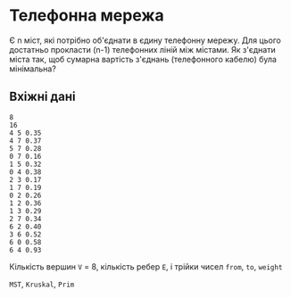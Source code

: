 # Телефонна мережа

Є n міст, які потрібно об'єднати в єдину телефонну мережу. Для цього достатньо прокласти (n-1) телефонних ліній між містами. Як з'єднати міста так, щоб сумарна вартість з'єднань (телефонного кабелю) була мінімальна?

## Вхіжні дані
```
8
16
4 5 0.35
4 7 0.37
5 7 0.28
0 7 0.16
1 5 0.32
0 4 0.38
2 3 0.17
1 7 0.19
0 2 0.26
1 2 0.36
1 3 0.29
2 7 0.34
6 2 0.40
3 6 0.52
6 0 0.58
6 4 0.93
```

Кількість вершин `V` = 8, кількість ребер `E`, і трійки чисел `from`, `to`, `weight`

`MST`, `Kruskal`, `Prim`